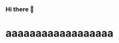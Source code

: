 ### Hi there 👋

<!--
**amirrezagithub/amirrezagithub** is a ✨ _special_ ✨ repository because its `README.md` (this file) appears on your GitHub profile.

Here are some ideas to get you started:

- 🔭 I’m currently working on python ( Machin learning )
- 🌱 I’m currently learning about hack
- 👯 I’m looking to collaborate on =python
- 🤔 I’m looking for help with JavaScript
- 💬 Ask me about ...
- 📫 How to reach me: amirgh1980@gmail.com
- 😄 Pronouns: ...
- ⚡ Fun fact: ...
-->
<h1>aaaaaaaaaaaaaaaaaa</h1>
